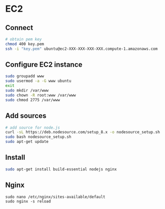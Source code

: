 # EC2

## Connect
```bash
# obtain pem key
chmod 400 key.pem
ssh -i "key.pem" ubuntu@ec2-XXX-XXX-XXX-XXX.compute-1.amazonaws.com
```

## Configure EC2 instance
```bash
sudo groupadd www
sudo usermod -a -G www ubuntu
exit
sudo mkdir /var/www
sudo chown -R root:www /var/www
sudo chmod 2775 /var/www
```

## Add sources
```bash
# add source for node.js
curl -sL https://deb.nodesource.com/setup_8.x -o nodesource_setup.sh
sudo bash nodesource_setup.sh
sudo apt-get update
```

## Install
```bash
sudo apt-get install build-essential nodejs nginx
```

## Nginx
```
sudo nano /etc/nginx/sites-available/default
sudo nginx -s reload
```